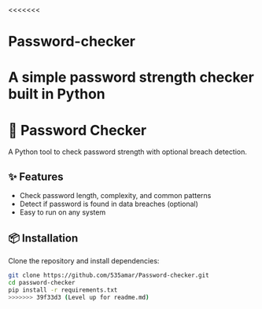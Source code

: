 <<<<<<<
# Password-checker
A simple password strength checker built in Python
=======

# 🔐 Password Checker

A Python tool to check password strength with optional breach detection.

## ✨ Features
- Check password length, complexity, and common patterns
- Detect if password is found in data breaches (optional)
- Easy to run on any system

## 📦 Installation
Clone the repository and install dependencies:
```bash
git clone https://github.com/535amar/Password-checker.git
cd password-checker
pip install -r requirements.txt
>>>>>>> 39f33d3 (Level up for readme.md)
